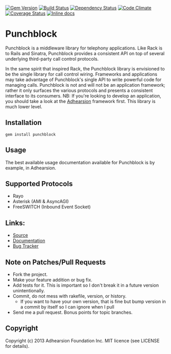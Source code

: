 [![Gem Version](https://badge.fury.io/rb/punchblock.png)](https://rubygems.org/gems/punchblock)
[![Build Status](https://secure.travis-ci.org/adhearsion/punchblock.png?branch=develop)](http://travis-ci.org/adhearsion/punchblock)
[![Dependency Status](https://gemnasium.com/adhearsion/punchblock.png?travis)](https://gemnasium.com/adhearsion/punchblock)
[![Code Climate](https://codeclimate.com/github/adhearsion/punchblock.png)](https://codeclimate.com/github/adhearsion/punchblock)
[![Coverage Status](https://coveralls.io/repos/adhearsion/punchblock/badge.png?branch=develop)](https://coveralls.io/r/adhearsion/punchblock)
[![Inline docs](http://inch-ci.org/github/adhearsion/punchblock.png?branch=develop)](http://inch-ci.org/github/adhearsion/punchblock)

# Punchblock
Punchblock is a middleware library for telephony applications. Like Rack is to Rails and Sinatra, Punchblock provides a consistent API on top of several underlying third-party call control protocols.

In the same spirit that inspired Rack, the Punchblock library is envisioned to be the single library for call control wiring. Frameworks and applications may take advantage of Punchblock's single API to write powerful code for managing calls. Punchblock is not and will not be an application framework; rather it only surfaces the various protocols and presents a consistent interface to its consumers. NB: If you're looking to develop an application, you should take a look at the [Adhearsion](http://adhearsion.com) framework first. This library is much lower level.

## Installation
    gem install punchblock

## Usage

The best available usage documentation available for Punchblock is by example, in Adhearsion.

## Supported Protocols

* Rayo
* Asterisk (AMI & AsyncAGI)
* FreeSWITCH (Inbound Event Socket)

## Links:
* [Source](https://github.com/adhearsion/punchblock)
* [Documentation](http://rdoc.info/github/adhearsion/punchblock/master/frames)
* [Bug Tracker](https://github.com/adhearsion/punchblock/issues)

## Note on Patches/Pull Requests

* Fork the project.
* Make your feature addition or bug fix.
* Add tests for it. This is important so I don't break it in a future version unintentionally.
* Commit, do not mess with rakefile, version, or history.
  * If you want to have your own version, that is fine but bump version in a commit by itself so I can ignore when I pull
* Send me a pull request. Bonus points for topic branches.

## Copyright

Copyright (c) 2013 Adhearsion Foundation Inc. MIT licence (see LICENSE for details).
